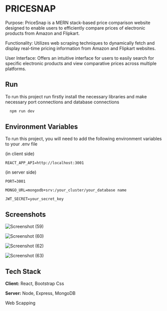
# PRICESNAP

Purpose: PriceSnap is a MERN stack-based price comparison website designed to enable users to efficiently compare 
prices of electronic products from Amazon and Flipkart. 

Functionality: Utilizes web scraping techniques to dynamically fetch and display real-time pricing information from 
Amazon and Flipkart websites. 

User Interface: Offers an intuitive interface for users to easily search for specific electronic products and view 
comparative prices across multiple platforms. 


## Run

To run this project run firstly install the necessary libraries and make necessary port connections and database connections

```bash
  npm run dev
```


## Environment Variables

To run this project, you will need to add the following environment variables to your .env file

(in client side)

`REACT_APP_API=http://localhost:3001`

(in server side)

`PORT=3001`

`MONGO_URL=mongodb+srv:/your_cluster/your_database name`

`JWT_SECRET=your_secret_key`


## Screenshots

![Screenshot (59)](https://github.com/Dhvanil727/PriceSnap_updated/assets/104253028/ca1f158d-dd7d-4e23-a1c0-13002b7c5020)


![Screenshot (60)](https://github.com/Dhvanil727/PriceSnap_updated/assets/104253028/f7d348c2-6c0c-45e7-824e-ae5cc90686f2)

![Screenshot (62)](https://github.com/Dhvanil727/PriceSnap_updated/assets/104253028/9231df3f-7b61-40b5-9fbc-5f90bc04de48)



![Screenshot (63)](https://github.com/Dhvanil727/PriceSnap_updated/assets/104253028/1a6007ec-834d-4675-b7ef-7c0eb9e8d32b)


## Tech Stack

**Client:** React, Bootstrap Css

**Server:** Node, Express, MongoDB

Web Scapping

